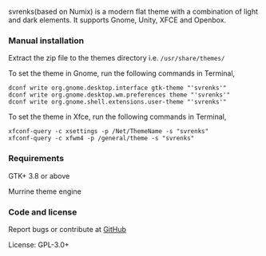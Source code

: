 svrenks(based on Numix) is a modern flat theme with a combination of light and dark elements. It supports Gnome, Unity, XFCE and Openbox.

### Manual installation

Extract the zip file to the themes directory i.e. `/usr/share/themes/`

To set the theme in Gnome, run the following commands in Terminal,

```
dconf write org.gnome.desktop.interface gtk-theme "'svrenks'"
dconf write org.gnome.desktop.wm.preferences theme "'svrenks'"
dconf write org.gnome.shell.extensions.user-theme "'svrenks'"
```

To set the theme in Xfce, run the following commands in Terminal,

```
xfconf-query -c xsettings -p /Net/ThemeName -s "svrenks"
xfconf-query -c xfwm4 -p /general/theme -s "svrenks"
```

### Requirements

GTK+ 3.8 or above

Murrine theme engine

### Code and license

Report bugs or contribute at [GitHub](https://github.com/lbrfabio/svrenks)

License: GPL-3.0+
